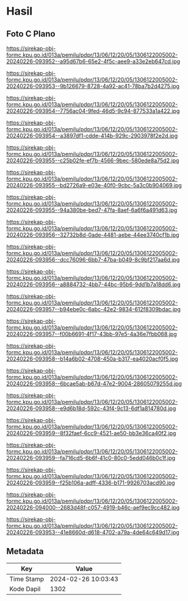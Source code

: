 # Hasil

## Foto C Plano

https://sirekap-obj-formc.kpu.go.id/013a/pemilu/pdpr/13/06/12/20/05/1306122005002-20240226-093952--a95d67b6-65e2-4f5c-aee9-a33e2eb647cd.jpg

https://sirekap-obj-formc.kpu.go.id/013a/pemilu/pdpr/13/06/12/20/05/1306122005002-20240226-093953--9b126679-8728-4a92-ac41-78ba7b2d4275.jpg

https://sirekap-obj-formc.kpu.go.id/013a/pemilu/pdpr/13/06/12/20/05/1306122005002-20240226-093954--7756ac04-9fed-46d5-9c94-877533a1a422.jpg

https://sirekap-obj-formc.kpu.go.id/013a/pemilu/pdpr/13/06/12/20/05/1306122005002-20240226-093954--a3897df1-cdde-414b-929c-2903978f2e2d.jpg

https://sirekap-obj-formc.kpu.go.id/013a/pemilu/pdpr/13/06/12/20/05/1306122005002-20240226-093955--c25b02fe-ef7b-4566-9bec-580ede8a75d2.jpg

https://sirekap-obj-formc.kpu.go.id/013a/pemilu/pdpr/13/06/12/20/05/1306122005002-20240226-093955--bd2726a9-e03e-40f0-9cbc-5a3c0b904069.jpg

https://sirekap-obj-formc.kpu.go.id/013a/pemilu/pdpr/13/06/12/20/05/1306122005002-20240226-093955--94a380be-bed7-47fa-8aef-6a6f6a491d63.jpg

https://sirekap-obj-formc.kpu.go.id/013a/pemilu/pdpr/13/06/12/20/05/1306122005002-20240226-093956--32732b8d-0ade-4481-aebe-44ee3740cf1b.jpg

https://sirekap-obj-formc.kpu.go.id/013a/pemilu/pdpr/13/06/12/20/05/1306122005002-20240226-093956--dcc76096-6bb7-47ba-b049-8c9bf217aa6d.jpg

https://sirekap-obj-formc.kpu.go.id/013a/pemilu/pdpr/13/06/12/20/05/1306122005002-20240226-093956--a8884732-4bb7-44bc-95b6-9dd1b7a18dd6.jpg

https://sirekap-obj-formc.kpu.go.id/013a/pemilu/pdpr/13/06/12/20/05/1306122005002-20240226-093957--b94ebe0c-6abc-42e2-9834-612f8309bdac.jpg

https://sirekap-obj-formc.kpu.go.id/013a/pemilu/pdpr/13/06/12/20/05/1306122005002-20240226-093957--f00b6691-4f17-43bb-97e5-4a36e7fbb068.jpg

https://sirekap-obj-formc.kpu.go.id/013a/pemilu/pdpr/13/06/12/20/05/1306122005002-20240226-093958--b14a6b02-4708-450a-b317-ea4020acf0f5.jpg

https://sirekap-obj-formc.kpu.go.id/013a/pemilu/pdpr/13/06/12/20/05/1306122005002-20240226-093958--6bcae5ab-b67d-47e2-9004-28605079255d.jpg

https://sirekap-obj-formc.kpu.go.id/013a/pemilu/pdpr/13/06/12/20/05/1306122005002-20240226-093958--e9d6b18d-592c-43f4-9c13-6df1a814780d.jpg

https://sirekap-obj-formc.kpu.go.id/013a/pemilu/pdpr/13/06/12/20/05/1306122005002-20240226-093959--8f32faef-6cc9-4521-ae50-bb3e36ca40f2.jpg

https://sirekap-obj-formc.kpu.go.id/013a/pemilu/pdpr/13/06/12/20/05/1306122005002-20240226-093959--fa716cd5-6b6f-41c0-80c0-5edd046b0c1f.jpg

https://sirekap-obj-formc.kpu.go.id/013a/pemilu/pdpr/13/06/12/20/05/1306122005002-20240226-093959--f25b106a-adff-4336-b171-9926703acd90.jpg

https://sirekap-obj-formc.kpu.go.id/013a/pemilu/pdpr/13/06/12/20/05/1306122005002-20240226-094000--2683d48f-c057-4919-b46c-aef9ec9cc482.jpg

https://sirekap-obj-formc.kpu.go.id/013a/pemilu/pdpr/13/06/12/20/05/1306122005002-20240226-093953--41e8660d-d618-4702-a79a-4de64c649d17.jpg


## Metadata

| Key        | Value               |
| ---------- | ------------------- |
| Time Stamp | 2024-02-26 10:03:43 |
| Kode Dapil | 1302                |




